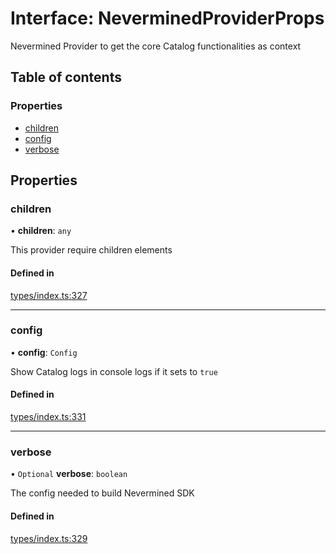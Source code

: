 # Interface: NeverminedProviderProps

Nevermined Provider to get the core Catalog functionalities as context

## Table of contents

### Properties

- [children](NeverminedProviderProps.md#children)
- [config](NeverminedProviderProps.md#config)
- [verbose](NeverminedProviderProps.md#verbose)

## Properties

### children

• **children**: `any`

This provider require children elements

#### Defined in

[types/index.ts:327](https://github.com/nevermined-io/components-catalog/blob/20a1be5/lib/src/types/index.ts#L327)

___

### config

• **config**: `Config`

Show Catalog logs in console logs if it sets to `true`

#### Defined in

[types/index.ts:331](https://github.com/nevermined-io/components-catalog/blob/20a1be5/lib/src/types/index.ts#L331)

___

### verbose

• `Optional` **verbose**: `boolean`

The config needed to build Nevermined SDK

#### Defined in

[types/index.ts:329](https://github.com/nevermined-io/components-catalog/blob/20a1be5/lib/src/types/index.ts#L329)
